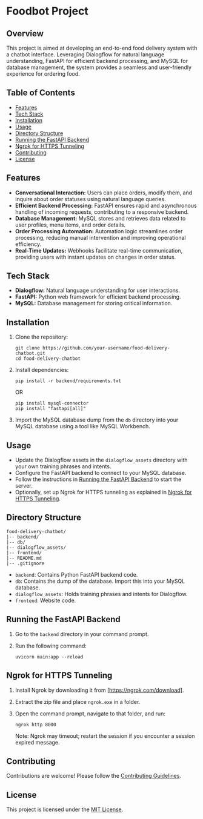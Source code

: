 # Foodbot Project

## Overview

This project is aimed at developing an end-to-end food delivery system with a chatbot interface. Leveraging Dialogflow for natural language understanding, FastAPI for efficient backend processing, and MySQL for database management, the system provides a seamless and user-friendly experience for ordering food.

## Table of Contents

- [Features](#features)
- [Tech Stack](#tech-stack)
- [Installation](#installation)
- [Usage](#usage)
- [Directory Structure](#directory-structure)
- [Running the FastAPI Backend](#running-the-fastapi-backend)
- [Ngrok for HTTPS Tunneling](#ngrok-for-https-tunneling)
- [Contributing](#contributing)
- [License](#license)

## Features

- **Conversational Interaction:** Users can place orders, modify them, and inquire about order statuses using natural language queries.
- **Efficient Backend Processing:** FastAPI ensures rapid and asynchronous handling of incoming requests, contributing to a responsive backend.
- **Database Management:** MySQL stores and retrieves data related to user profiles, menu items, and order details.
- **Order Processing Automation:** Automation logic streamlines order processing, reducing manual intervention and improving operational efficiency.
- **Real-Time Updates:** Webhooks facilitate real-time communication, providing users with instant updates on changes in order status.

## Tech Stack

- **Dialogflow:** Natural language understanding for user interactions.
- **FastAPI:** Python web framework for efficient backend processing.
- **MySQL:** Database management for storing critical information.

## Installation

1. Clone the repository:

   ```
   git clone https://github.com/your-username/food-delivery-chatbot.git
   cd food-delivery-chatbot
   ```

2. Install dependencies:

   ```
   pip install -r backend/requirements.txt
   ```

   OR

   ```
   pip install mysql-connector
   pip install "fastapi[all]"
   ```

3. Import the MySQL database dump from the `db` directory into your MySQL database using a tool like MySQL Workbench.

## Usage

- Update the Dialogflow assets in the `dialogflow_assets` directory with your own training phrases and intents.
- Configure the FastAPI backend to connect to your MySQL database.
- Follow the instructions in [Running the FastAPI Backend](#running-the-fastapi-backend) to start the server.
- Optionally, set up Ngrok for HTTPS tunneling as explained in [Ngrok for HTTPS Tunneling](#ngrok-for-https-tunneling).

## Directory Structure

```
food-delivery-chatbot/
|-- backend/
|-- db/
|-- dialogflow_assets/
|-- frontend/
|-- README.md
|-- .gitignore
```

- `backend`: Contains Python FastAPI backend code.
- `db`: Contains the dump of the database. Import this into your MySQL database.
- `dialogflow_assets`: Holds training phrases and intents for Dialogflow.
- `frontend`: Website code.

## Running the FastAPI Backend

1. Go to the `backend` directory in your command prompt.
2. Run the following command:

   ```
   uvicorn main:app --reload
   ```

## Ngrok for HTTPS Tunneling

1. Install Ngrok by downloading it from [https://ngrok.com/download].
2. Extract the zip file and place `ngrok.exe` in a folder.
3. Open the command prompt, navigate to that folder, and run:

   ```
   ngrok http 8000
   ```

   Note: Ngrok may timeout; restart the session if you encounter a session expired message.

## Contributing

Contributions are welcome! Please follow the [Contributing Guidelines](CONTRIBUTING.md).

## License

This project is licensed under the [MIT License](LICENSE).
